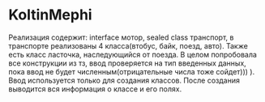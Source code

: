 # KoltinMephi
Реализация содержит: interface мотор, sealed class транспорт, в транспорте реализованы 4 класса(втобус, байк, поезд, авто). Также есть класс ласточка, наследующийся от поезда. 
В целом попробовала все конструкции из тз, ввод проверяется на тип введенных данных, пока ввод не будет численным(отрицательные числа тоже сойдет))) ).
Ввод используется только для создания классов. После создания выводится вся информация о классе и его полях.
